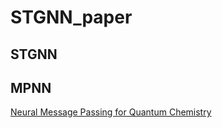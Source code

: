 # STGNN_paper

## STGNN

## MPNN

[Neural Message Passing for Quantum Chemistry](https://arxiv.org/pdf/1704.01212v2)
